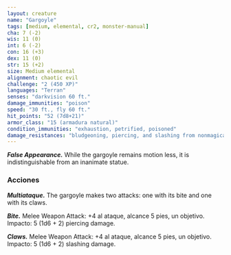```yaml
---
layout: creature
name: "Gargoyle"
tags: [medium, elemental, cr2, monster-manual]
cha: 7 (-2)
wis: 11 (0)
int: 6 (-2)
con: 16 (+3)
dex: 11 (0)
str: 15 (+2)
size: Medium elemental
alignment: chaotic evil
challenge: "2 (450 XP)"
languages: "Terran"
senses: "darkvision 60 ft."
damage_immunities: "poison"
speed: "30 ft., fly 60 ft."
hit_points: "52 (7d8+21)"
armor_class: "15 (armadura natural)"
condition_immunities: "exhaustion, petrified, poisoned"
damage_resistances: "bludgeoning, piercing, and slashing from nonmagical weapons that aren't adamantine"
---
```


***False Appearance.*** While the gargoyle remains motion less, it is indistinguishable from an inanimate statue.

### Acciones

***Multiataque.*** The gargoyle makes two attacks: one with its bite and one with its claws.

***Bite.*** Melee Weapon Attack: +4 al ataque, alcance 5 pies, un objetivo. Impacto: 5 (1d6 + 2) piercing damage.

***Claws.*** Melee Weapon Attack: +4 al ataque, alcance 5 pies, un objetivo. Impacto: 5 (1d6 + 2) slashing damage.